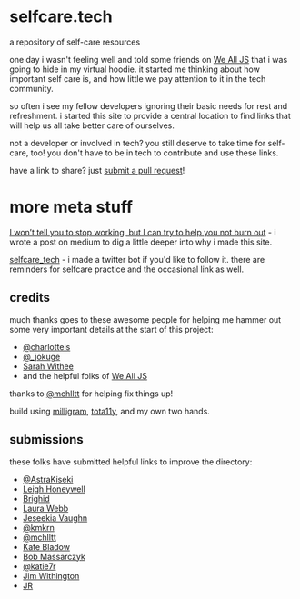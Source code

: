 # selfcare.tech
a repository of self-care resources

one day i wasn't feeling well and told some friends on [We All JS](http://wealljs.org/) that i was going to hide in my virtual hoodie. it started me thinking about how important self care is, and how little we pay attention to it in the tech community.

so often i see my fellow developers ignoring their basic needs for rest and refreshment. i started this site to provide a central location to find links that will help us all take better care of ourselves.

not a developer or involved in tech? you still deserve to take time for self-care, too! you don't have to be in tech to contribute and use these links.

have a link to share? just [submit a pull request](https://github.com/jenniferlynparsons/selfcaretech/blob/master/CONTRIBUTING.md)!

# more meta stuff

[I won’t tell you to stop working, but I can try to help you not burn out](https://medium.com/@pixelpaperyarn/i-wont-tell-you-to-stop-working-but-i-can-try-to-help-you-not-burn-out-2730a713e543#.lgwmsdpun) - i wrote a post on medium to dig a little deeper into why i made this site.

[selfcare_tech](https://twitter.com/selfcare_tech) - i made a twitter bot if you'd like to follow it. there are reminders for selfcare practice and the occasional link as well.

## credits

much thanks goes to these awesome people for helping me hammer out some very important details at the start of this project:

* [@charlotteis](https://twitter.com/charlotteis)
* [@_jokuge](https://twitter.com/_jokuge)
* [Sarah Withee](https://twitter.com/geekygirlsarah)
* and the helpful folks of [We All JS](http://wealljs.org/)

thanks to [@mchlltt](http://github.com/mchlltt/) for helping fix things up!

build using [milligram](https://milligram.github.io/), [tota11y](http://khan.github.io/tota11y/), and my own two hands.

## submissions

these folks have submitted helpful links to improve the directory:

* [@AstraKiseki](https://github.com/AstraKiseki)
* [Leigh Honeywell](https://hypatia.ca)
* [Brighid](http://stronglyemergent.com/)
* [Laura Webb](http://www.LRWebb.com)
* [Jeseekia Vaughn](http://metadevgirl.com)
* [@kmkrn](https://github.com/kmkrn)
* [@mchlltt](http://github.com/mchlltt/)
* [Kate Bladow](https://github.com/kbladow)
* [Bob Massarczyk](http://www.b2m9.com)
* [@katie7r](https://github.com/katie7r)
* [Jim Withington](https://unfocused.tech/)
* [JR](http://www.jaejeb.com/)

